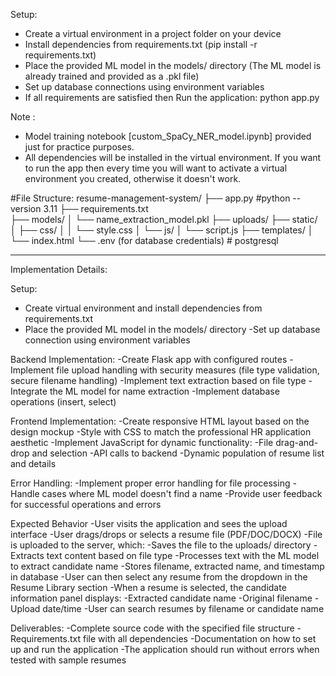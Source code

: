 Setup:

- Create a virtual environment in a project folder on your device
- Install dependencies from requirements.txt (pip install -r requirements.txt)     
- Place the provided ML model <already exist> in the models/ directory (The ML model is already trained and provided as a .pkl file)
- Set up database connections using environment variables
- If all requirements are satisfied then Run the application: python app.py

Note : 
- Model training notebook [custom_SpaCy_NER_model.ipynb] provided just for practice purposes.
- All dependencies will be installed in the virtual environment. If you want to run the app then every time you will want to activate a virtual environment you created, otherwise it doesn't work.


#File Structure:
resume-management-system/
├── app.py             #python --version 3.11
├── requirements.txt    
├── models/
│   └── name_extraction_model.pkl
├── uploads/
├── static/
│   ├── css/
│   │   └── style.css
│   └── js/
│       └── script.js
├── templates/
│   └── index.html
└── .env (for database credentials)   # postgresql

------------------------------------------------------------------------------------------------------------------------------------------------------------------------------------------

Implementation Details:

Setup:
- Create virtual environment and install dependencies from requirements.txt
- Place the provided ML model in the models/ directory
-Set up database connection using environment variables

Backend Implementation:
-Create Flask app with configured routes
-Implement file upload handling with security measures (file type validation, secure filename handling)
-Implement text extraction based on file type
-Integrate the ML model for name extraction
-Implement database operations (insert, select)

Frontend Implementation:
-Create responsive HTML layout based on the design mockup
-Style with CSS to match the professional HR application aesthetic
-Implement JavaScript for dynamic functionality:
  -File drag-and-drop and selection
  -API calls to backend
  -Dynamic population of resume list and details

Error Handling:
-Implement proper error handling for file processing
-Handle cases where ML model doesn't find a name
-Provide user feedback for successful operations and errors

Expected Behavior
-User visits the application and sees the upload interface
-User drags/drops or selects a resume file (PDF/DOC/DOCX)
-File is uploaded to the server, which:
  -Saves the file to the uploads/ directory
  -Extracts text content based on file type
  -Processes text with the ML model to extract candidate name
  -Stores filename, extracted name, and timestamp in database
-User can then select any resume from the dropdown in the Resume Library section
-When a resume is selected, the candidate information panel displays:
  -Extracted candidate name
  -Original filename
  -Upload date/time
-User can search resumes by filename or candidate name

Deliverables:
-Complete source code with the specified file structure
-Requirements.txt file with all dependencies
-Documentation on how to set up and run the application
-The application should run without errors when tested with sample resumes

